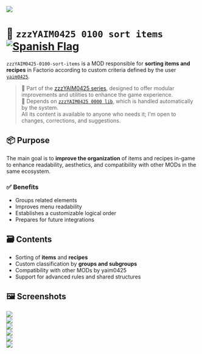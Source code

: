 ![](https://github.com/yaim0425/zzzYAIM0425-0100-sort-items/raw/main/thumbnail.png)

# 🧩 `zzzYAIM0425 0100 sort items` [![Spanish Flag](https://flagcdn.com/20x15/es.png)](https://github.com/yaim0425/zzzYAIM0425-0100-sort-items/blob/main/Doc/README.md)

`zzzYAIM0425-0100-sort-items` is a MOD responsible for **sorting items and recipes** in Factorio according to custom criteria defined by the user [`yaim0425`](https://github.com/yaim0425).

> 🧩 Part of the [zzzYAIM0425 series](https://github.com/yaim0425), designed to offer modular improvements and utilities to enhance the game experience.  
> 🔧 Depends on [`zzzYAIM0425 0000 lib`](https://github.com/yaim0425/zzzYAIM0425-0000-lib), which is handled automatically by the system.  
> All its content is available to anyone who needs it; I'm open to changes, corrections, and suggestions.

## 📦 Purpose

The main goal is to **improve the organization** of items and recipes in-game to enhance readability, aesthetics, and compatibility with other MODs in the same ecosystem.

### ✅ Benefits

- Groups related elements  
- Improves menu readability  
- Establishes a customizable logical order  
- Prepares for future integrations  

## 🗃️ Contents

- Sorting of **items** and **recipes**  
- Custom classification by **groups and subgroups**  
- Compatibility with other MODs by yaim0425  
- Support for advanced rules and shared structures  

## 🖼️ Screenshots

![](https://github.com/yaim0425/zzzYAIM0425-0100-sort-items/raw/main/Doc/base/Screenshot%20(1).png)  
![](https://github.com/yaim0425/zzzYAIM0425-0100-sort-items/raw/main/Doc/base/Screenshot%20(2).png)  
![](https://github.com/yaim0425/zzzYAIM0425-0100-sort-items/raw/main/Doc/base/Screenshot%20(3).png)  
![](https://github.com/yaim0425/zzzYAIM0425-0100-sort-items/raw/main/Doc/base/Screenshot%20(4).png)  
![](https://github.com/yaim0425/zzzYAIM0425-0100-sort-items/raw/main/Doc/base/Screenshot%20(5).png)  
![](https://github.com/yaim0425/zzzYAIM0425-0100-sort-items/raw/main/Doc/base/Screenshot%20(6).png)
